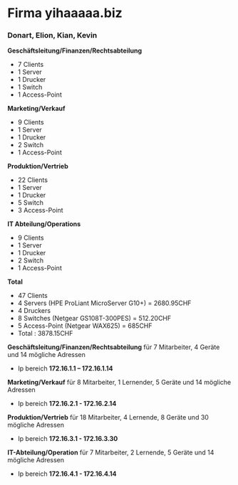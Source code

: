 # Firma yihaaaaa.biz

### Donart, Elion, Kian, Kevin

**Geschäftsleitung/Finanzen/Rechtsabteilung**
- 7 Clients
- 1 Server
- 1 Drucker
- 1 Switch
- 1 Access-Point

**Marketing/Verkauf**
- 9 Clients
- 1 Server
- 1 Drucker
- 2 Switch
- 1 Access-Point

**Produktion/Vertrieb**
- 22 Clients
- 1 Server
- 1 Drucker
- 5 Switch
- 3 Access-Point

**IT Abteilung/Operations**
- 9 Clients
- 1 Server
- 1 Drucker
- 2 Switch
- 1 Access-Point

**Total**
- 47 Clients
- 4 Servers (HPE ProLiant MicroServer G10+) = 2680.95CHF
- 4 Druckers
- 8 Switches (Netgear GS108T-300PES) = 512.20CHF
- 5 Access-Point (Netgear WAX625) = 685CHF
- Total : 3878.15CHF




**Geschäftsleitung/Finanzen/Rechtsabteilung** für 7 Mitarbeiter, 4 Geräte und 14 mögliche Adressen
- Ip bereich **172.16.1.1 – 172.16.1.14**

**Marketing/Verkauf** für 8 Mitarbeiter, 1 Lernender, 5 Geräte und 14 mögliche Adressen
- Ip bereich **172.16.2.1 - 172.16.2.14**

**Produktion/Vertrieb** für 18 Mitarbeiter, 4 Lernende, 8 Geräte und 30 mögliche Adressen
- Ip bereich **172.16.3.1 - 172.16.3.30**

**IT-Abteilung/Operation** für 7 Mitarbeiter, 2 Lernende, 5 Geräte und 14 mögliche Adressen
- Ip bereich **172.16.4.1 - 172.16.4.14**

  
